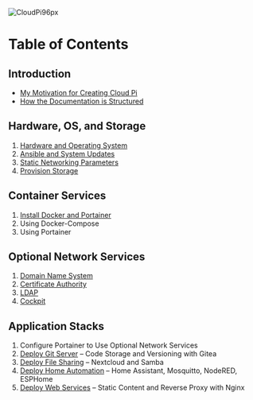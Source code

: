 ![CloudPi96px](https://user-images.githubusercontent.com/61114342/143794062-17bc25c9-b9d1-4450-a6e4-f67148be7a46.png)

# Table of Contents

## Introduction
* [My Motivation for Creating Cloud Pi](motivation.md)
* [How the Documentation is Structured](document-structure.md)

## Hardware, OS, and Storage
1. [Hardware and Operating System](install-hardware-os.md)
2. [Ansible and System Updates](install-ansible-and-system-updates.md)
3. [Static Networking Parameters](configure-static-ip.md)
4. [Provision Storage](provision-storage.md)

## Container Services
1. [Install Docker and Portainer](install-docker-portainer.md)
2. Using Docker-Compose
3. Using Portainer

## Optional Network Services
1. [Domain Name System](install-dns.md)
2. [Certificate Authority](configure-certificate-authority.md)
3. [LDAP](install-ldap.md)
4. [Cockpit](install-cockpit.md)

## Application Stacks
1. Configure Portainer to Use Optional Network Services
2. [Deploy Git Server](deploy-git-server-stack.md) &ndash; Code Storage and Versioning with Gitea
3. [Deploy File Sharing](deploy-file-sharing-stack.md) &ndash; Nextcloud and Samba
4. [Deploy Home Automation](deploy-home-automation-stack.md) &ndash; Home Assistant, Mosquitto, NodeRED, ESPHome
5. [Deploy Web Services](deploy-nginx-stack.md) &ndash; Static Content and Reverse Proxy with Nginx
